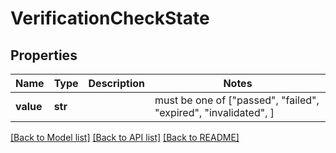 # VerificationCheckState


## Properties
Name | Type | Description | Notes
------------ | ------------- | ------------- | -------------
**value** | **str** |  |  must be one of ["passed", "failed", "expired", "invalidated", ]

[[Back to Model list]](../README.md#documentation-for-models) [[Back to API list]](../README.md#documentation-for-api-endpoints) [[Back to README]](../README.md)


